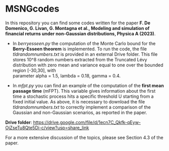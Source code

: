 # MSNGcodes
In this repository you can find some codes written for the paper **F. De Domenico, G. Livan, G. Montagna et al., Modeling and simulation of financial returns under non-Gaussian distributions, Physica A (2023)**.

- In _berryesseen.py_ the computation of the Monte Carlo bound for the **Berry-Esseen theorem** is implemented. 
  To run the code, the file _tldrandomnumbers.txt_ is provided in an external Drive folder. This file stores 10^8 random numbers 
  extracted from the Truncated Lévy distribution with zero mean and variance equal to one over the bounded region [-30,30], with    
  parameter alpha = 1.5, lambda = 0.18, gamma = 0.4.


- In _mfpt.py_ you can find an example of the computation of the **first mean passage time** (mFPT). This variable gives information
  about the first time a stochastic process hits a specific threshold U starting from a fixed initial value. 
  As above, it is necessary to download the file _tldrandomnumbers.txt_ to correctly implement a comparison of the Gaussian and 
  non-Gaussian scenarios, as reported in the paper. 

**Drive folder**: https://drive.google.com/file/d/1ecn7C_Qkfk-qEyw-OjZseTu8Qte5Di-c/view?usp=share_link

For a more extensive discussion of the topics, please see Section 4.3 of the paper.
